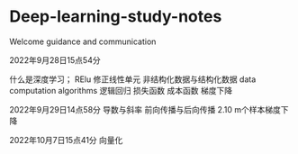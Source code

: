 # Deep-learning-study-notes
Welcome guidance and communication


2022年9月28日15点54分

什么是深度学习；
RElu 修正线性单元
非结构化数据与结构化数据
data computation algorithms
逻辑回归 损失函数 成本函数
梯度下降  

2022年9月29日14点58分
导数与斜率
前向传播与后向传播
2.10 m个样本梯度下降

2022年10月7日15点41分
向量化
